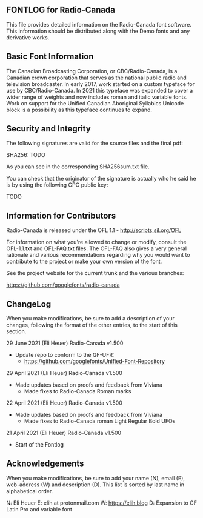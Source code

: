 FONTLOG for Radio-Canada
-------------------

This file provides detailed information on the Radio-Canada font software.
This information should be distributed along with the Demo fonts
and any derivative works.


Basic Font Information
--------------------------

The Canadian Broadcasting Corporation, or CBC/Radio-Canada, is a Canadian
crown corporation that serves as the national public radio and television
broadcaster. In early 2017, work started on a custom typeface for use by
CBC/Radio-Canada. In 2021 this typeface was expanded to cover a wider range
of weights and now includes roman and italic variable fonts. Work on support
for the Unified Canadian Aboriginal Syllabics Unicode block is a possibility
as this typeface continues to expand.


Security and Integrity
-------------------------

The following signatures are valid for the source files and the final pdf:

SHA256: TODO

As you can see in the corresponding SHA256sum.txt file.

You can check that the originator of the signature is actually who he said he
is by using the following GPG public key:

TODO


Information for Contributors
------------------------------

Radio-Canada is released under the OFL 1.1 - http://scripts.sil.org/OFL

For information on what you're allowed to change or modify, consult the
OFL-1.1.txt and OFL-FAQ.txt files. The OFL-FAQ also gives a very general
rationale and various recommendations regarding why you would want to
contribute to the project or make your own version of the font.

See the project website for the current trunk and the various branches:

https://github.com/googlefonts/radio-canada


ChangeLog
----------

When you make modifications, be sure to add a description of your changes,
following the format of the other entries, to the start of this section.


29 June 2021 (Eli Heuer) Radio-Canada v1.500
- Update repo to conform to the GF-UFR:
    - https://github.com/googlefonts/Unified-Font-Repository

29 April 2021 (Eli Heuer) Radio-Canada v1.500
- Made updates based on proofs and feedback from Viviana
  - Made fixes to Radio-Canada Roman marks

22 April 2021 (Eli Heuer) Radio-Canada v1.500
- Made updates based on proofs and feedback from Viviana
  - Made fixes to Radio-Canada roman Light Regular Bold UFOs

21 April 2021 (Eli Heuer) Radio-Canada v1.500
- Start of the Fontlog


Acknowledgements
-------------------------

When you make modifications, be sure to add your name (N), email (E),
web-address (W) and description (D). This list is sorted by last name in
alphabetical order.

N: Eli Heuer
E: elih at protonmail.com
W: https://elih.blog
D: Expansion to GF Latin Pro and variable font
